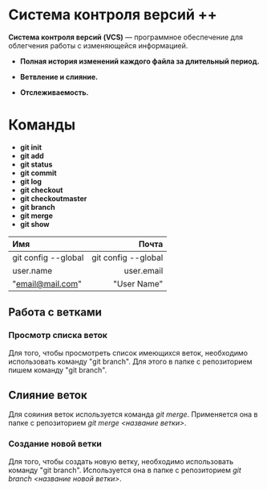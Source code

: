 # Система контроля версий ++

**Cистема контроля версий (VCS)** — программное обеспечение для облегчения работы с изменяющейся информацией.

* **Полная история изменений каждого файла за длительный период.** 

* **Ветвление и слияние.**

* **Отслеживаемость.**

# Команды 
* **git init**
* **git add**
* **git status**
* **git commit**
* **git log**
* **git checkout**
* **git checkoutmaster**
* **git branch**
* **git merge**
* **git show**

| Имя                  | Почта                 | 
| :------------------- | -------------------:  |
| git config --global  | git config --global   |
| user.name            | user.email            |
| "email@mail.com"     | "User Name"           |

## Работа с ветками


### Просмотр списка веток

Для того, чтобы просмотреть список имеющихся веток, необходимо использовать команду "git branch". Для этого в папке с репозиторием пишем команду "git branch". 

## Слияние веток

Для сояиния веток используется команда *git merge*. Применяется она в папке с репозиторием *git merge <название ветки>*.

### Создание новой ветки

Для того, чтобы создать новую ветку, необходимо использовать команду "git branch". Используется она в папке с репозиторием *git branch <название новой ветки>*. 